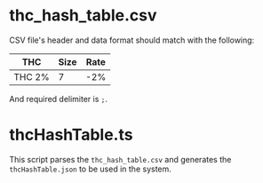 # thc_hash_table.csv

CSV file's header and data format should match with the following:


| THC | Size | Rate |
| --- | ---- | ---- |
| THC 2% |7 | -2% |

And required delimiter is `;`.

# thcHashTable.ts

This script parses the `thc_hash_table.csv` and generates the `thcHashTable.json` to be used in the system.

